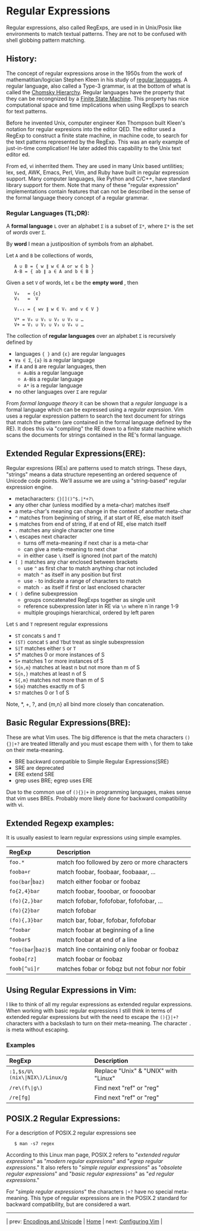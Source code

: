 # Regular Expressions
Regular expressions, also called RegExps, are used in
in Unix/Posix like environments to match textual patterns.
They are not to be confused with shell globbing pattern matching.

## History:
The concept of regular expressions arose in the 1950s from
the work of mathematitian/logician Stephen Kleen in his study of
[regular languages](https://en.wikipedia.org/wiki/Regular_language).
A regular language, also called a Type-3 grammar, is at the
bottom of what is called the 
[Chomsky Hierarchy](https://en.wikipedia.org/wiki/Chomsky_hierarchy).
Regular languages have the property that they can be recongnized
by a 
[Finite State Machine](https://en.wikipedia.org/wiki/Finite-state_machine).
This property has nice computational space and time implications when using
RegExps to search for text patterns.

Before he invented Unix, computer engineer Ken Thompson built Kleen's
notation for regular expresions into the editor QED.  The editor used a RegExp
to construct a finite state machine, in machine code, to search for the
text patterns represented by the RegExp.  This was an early example
of just-in-time complication!  He later added this capability to the
Unix text editor ed.

From ed, vi inherrited them.  They are used in many Unix based
untilities; lex, sed, AWK, Emacs, Perl, Vim, and Ruby have built in
regular expression support.  Many computer languages, like Python and
C/C++, have standard library support for them.  Note that many of these
"regular expression" implementations contain features that can not be
described in the sense of the formal language theory concept of a regular
grammar. 

### Regular Languages (TL;DR):
A **formal language** `L` over an alphabet `Σ` is a subset of `Σ*`,
where `Σ*` is the set of _words_ over `Σ`.

By **word** I mean a justiposition of symbols from an alphabet.

Let `A` and `B` be collections of words,
```
   A ∪ B = { w ∥ w ∈ A or w ∈ b }
   A⋅B = { ab ∥ a ∈ A and b ∈ B }
```
Given a set `V` of words, let `ε` be the **empty word** , then
```
   V₀   = {ε}
   V₁   =  V

   Vᵢ₊₁ = { wv ∥ w ∈ Vᵢ and v ∈ V }

   V* = V₀ ∪ V₁ ∪ V₂ ∪ V₃ ∪ …
   V+ = V₁ ∪ V₂ ∪ V₃ ∪ V₄ ∪ …
```
The collection of **regular languages** over an alphabet `Σ` is recursively 
defined by
* languages `{ }` and `{ε}` are regular languages
* `∀a ∈ Σ`, `{a}` is a regular language
* if `A` and `B` are regular languages, then
  * `A∪B`is a regular language
  * `A⋅B`is a regular language
  * `A*` is a regular language
* no other languages over `Σ` are regular

From _formal language theory_ it can be shown that a _regular language_ is
a formal language which can be expressed using a _regular exprssion_.  Vim uses
a regular expression pattern to search the text document for strings that match
the pattern (are contained in the formal language defined by the RE).  It does
this via "compiling" the RE down to a finite state machine which scans the 
documents for strings contained in the RE's formal language.

## Extended Regular Expressions(ERE):
Regular expresions (REs) are patterns used to match strings.  These
days, "strings" means a data structure repesenting an ordered sequence
of Unicode code points.  We'll assume we are using a "string-based" regular
expression engine.
* metacharacters: `{}[]()^$.|*+?\`
* any other char (unless modified by a meta-char) matches itself
* a meta-char's meaning can change in the context of another meta-char
* `^` matches from beginning of string, if at start of RE, else match itself
* `$` matches from end of string, if at end of RE, else match itself
* `.` matches any single character one time
* `\` escapes next character
   * turns off meta-meaning if next char is a meta-char
   * can give a meta-meaning to next char
   * in either case `\` itself is ignored (not part of the match)
* `[ ]` matches any char enclosed between brackets
   * use `^` as first char to match anything char not included
   * match `^` as itself in any position but first
   * use `-` to indicate a range of characters to match
   * match `-` as itself if first or last enclosed character
* `( )` define subexpression
   * groups concatenated RegExps together as single unit
   * reference subexpression later in RE via `\n` where n`in range 1-9
   * multiple groupings hierarchical, ordered by left paren

Let `S` and `T` represent regular expressions
* `ST` concats `S` and `T`
* `(ST)` concat `S` and `T`but treat as single subexpression
* `S|T` matches either `S` or `T`
* `S`\* matches 0 or more instances of S
* `S+` matches 1 or more instances of S
* `S{n,m}` matches at least n but not more than m of S
* `S{n,}` matches at least n of S
* `S{,m}` matches not more than m of S
* `S{m}` matches exactly m of S
* `S?` matches 0 or 1 of S

Note, \*, +, ?, and {m,n} all bind more closely than concatenation.

## Basic Regular Expressions(BRE):
These are what Vim uses.  The big difference is that the meta
characters `(){}|+?` are treated litterally and you must
escape them with `\` for them to take on their meta-meaning.
* BRE backward compatible to Simple Regular Expressions(SRE)
* SRE are deprecated
* ERE extend SRE
* grep uses BRE; egrep uses ERE

Due to the common use of `(){}|+` in programming languages, makes
sense that vim uses BREs.  Probably more likely done for backward
compatibility with vi.

## Extended Regexp examples:
It is usually easiest to learn regular expressions using simple examples.

| RegExp              | Description                                    |
|:------------------- |:---------------------------------------------- |
| `foo.*`             | match foo followed by zero or more characters  |
| `fooba+r`           | match foobar, foobaar, foobaaar, ...           |
| `foo(bar`\|`baz)`   | match either foobar or foobaz                  |
| `fo{2,4}bar`        | match foobar, fooobar, or foooobar             |
| `(fo){2,}bar`       | match fofobar, fofofobar, fofofobar, ...       |
| `(fo){2}bar`        | match fofobar                                  |
| `(fo){,3}bar`       | match bar, fobar, fofobar, fofofobar           |
| `^foobar`           | match foobar at beginning of a line            |
| `foobar$`           | match foobar at end of a line                  |
| `^foo(bar`\|`baz)$` | match line containing only foobar or foobaz    |
| `fooba[rz]`         | match foobar or foobaz                         |
| `foob[^ui]r`        | matches fobar or fobqz but not fobur nor fobir |

## Using Regular Expressions in Vim:
I like to think of all my regular expressions as extended regular
expressions.  When working with basic regular expressions I still
think in terms of extended regular expressions but with the need
to escape the `(){}|+?` characters with a backslash to turn on their
meta-meaning.  The character `.` is meta without escaping.

### Examples

| RegExp                         | Description                           |
|:------------------------------ |:------------------------------------- |
| `:1,$s/U\(nix\\|NIX\)/Linux/g` | Replace "Unix" & "UNIX" with "Linux"  |
| `/re\(f\\|g\)`                 | Find next "ref" or "reg"              |
| `/re[fg]`                      | Find next "ref" or "reg"              |

## POSIX.2 Regular Expressions:
For a description of POSIX.2 regular expressions see
```
   $ man -s7 regex
```
According to this Linux man page,
POSIX.2 refers to "_extended regular expresions_" as
"_modern regular expresions_" and "_egrep regular expressions_."
It also refers to "_simple regular expressions_" as
"_obsolete regular expressions_" and "_basic regular expressions_"
as "_ed regular expressions_."

For "_simple regular expressions_" the characters `|+?` have no
special meta-meaning.  This type of regular expressions are in the
POSIX.2 standard for backward compatibility, but are considered a wart.

---

| prev: [Encodings and Unicode][1] | [Home][2] | next: [Configuring Vim][3] |

[1]: <encodingsUnicode.md>
[2]: <README.md>
[3]: <vimrcConfigFile.md>
